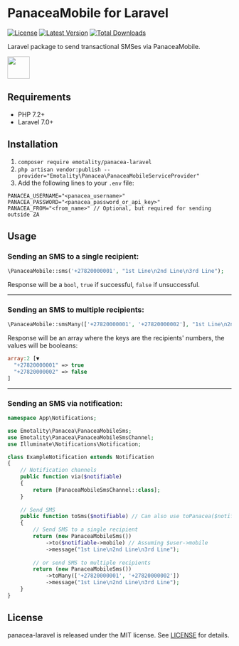 # PanaceaMobile for Laravel

<p>
    <a href="https://packagist.org/packages/emotality/panacea-laravel"><img src="https://img.shields.io/packagist/l/emotality/panacea-laravel" alt="License"></a>
    <a href="https://packagist.org/packages/emotality/panacea-laravel"><img src="https://img.shields.io/packagist/v/emotality/panacea-laravel" alt="Latest Version"></a>
    <a href="https://packagist.org/packages/emotality/panacea-laravel"><img src="https://img.shields.io/packagist/dt/emotality/panacea-laravel" alt="Total Downloads"></a>
</p>

Laravel package to send transactional SMSes via PanaceaMobile.

<p>
    <a href="https://www.panaceamobile.com" target="_blank">
        <img src="https://emotality.com/development/GitHub/PanaceaMobile.png" height="50">
    </a>
</p>

## Requirements

- PHP 7.2+
- Laravel 7.0+

## Installation

1. `composer require emotality/panacea-laravel`
2. `php artisan vendor:publish --provider="Emotality\Panacea\PanaceaMobileServiceProvider"`
3. Add the following lines to your `.env` file:

```
PANACEA_USERNAME="<panacea_username>"
PANACEA_PASSWORD="<panacea_password_or_api_key>"
PANACEA_FROM="<from_name>" // Optional, but required for sending outside ZA
```

## Usage

### Sending an SMS to a single recipient:

```php
\PanaceaMobile::sms('+27820000001', "1st Line\n2nd Line\n3rd Line");
```

Response will be a `bool`, `true` if successful, `false` if unsuccessful.

---

### Sending an SMS to multiple recipients:

```php
\PanaceaMobile::smsMany(['+27820000001', '+27820000002'], "1st Line\n2nd Line\n3rd Line");
```

Response will be an array where the keys are the recipients' numbers, the values will be booleans:

```php
array:2 [▼
  "+27820000001" => true
  "+27820000002" => false
]
```

---

### Sending an SMS via notification:

```php
namespace App\Notifications;

use Emotality\Panacea\PanaceaMobileSms;
use Emotality\Panacea\PanaceaMobileSmsChannel;
use Illuminate\Notifications\Notification;

class ExampleNotification extends Notification
{
    // Notification channels
    public function via($notifiable)
    {
        return [PanaceaMobileSmsChannel::class];
    }
    
    // Send SMS
    public function toSms($notifiable) // Can also use toPanacea($notifiable)
    {
        // Send SMS to a single recipient
        return (new PanaceaMobileSms())
            ->to($notifiable->mobile) // Assuming $user->mobile
            ->message("1st Line\n2nd Line\n3rd Line");
            
        // or send SMS to multiple recipients
        return (new PanaceaMobileSms())
            ->toMany(['+27820000001', '+27820000002'])
            ->message("1st Line\n2nd Line\n3rd Line");
    }
}
```

## License

panacea-laravel is released under the MIT license. See [LICENSE](https://github.com/emotality/panacea-laravel/blob/master/LICENSE) for details.
